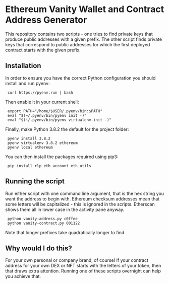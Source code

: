 # Ethereum Vanity Wallet and Contract Address Generator

This repository contains two scripts - one tries to find private keys that produce public addresses with a given prefix. The other script finds private keys that correspond to public addresses for which the first deployed contract starts with the given prefix.

## Installation
In order to ensure you have the correct Python configuration you should install and run pyenv:

     curl https://pyenv.run | bash

Then enable it in your current shell:

     export PATH="/home/$USER/.pyenv/bin:$PATH"
     eval "$(~/.pyenv/bin/pyenv init -)"
     eval "$(~/.pyenv/bin/pyenv virtualenv-init -)"

Finally, make Python 3.8.2 the default for the project folder:

     pyenv install 3.8.2
     pyenv virtualenv 3.8.2 ethereum
     pyenv local ethereum

You can then install the packages required using pip3:

     pip install rlp eth_account eth_utils

## Running the script

Run either script with one command line argument, that is the hex string you want the address to begin with. Ethereum checksum addresses mean that some letters will be capitalized - this is ignored in the scripts. Etherscan shows them all in lower case in the activity pane anyway.

     python vanity-address.py c0ffee
     python vanity-contract.py 001122

Note that longer prefixes take quadratically longer to find.

## Why would I do this?

For your own personal or company brand, of course! If your contract address for your own DEX or NFT starts with the letters of your token, then that draws extra attention. Running one of these scripts overnight can help you achieve that.
